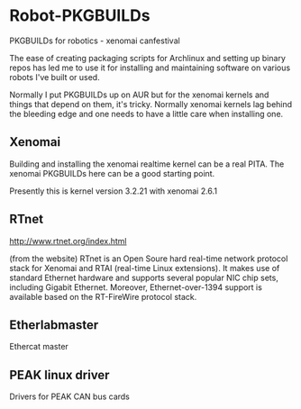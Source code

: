 Robot-PKGBUILDs
===============

PKGBUILDs for robotics - xenomai canfestival

The ease of creating packaging scripts for Archlinux and setting up binary repos has led me to use it for installing and maintaining software on various robots I've built or used.

Normally I put PKGBUILDs up on AUR but for the xenomai kernels and things that depend on them, it's tricky. Normally xenomai kernels lag behind the bleeding edge and one needs to have a little care when installing one.

Xenomai
-------

Building and installing the xenomai realtime kernel can be a real PITA. The xenomai PKGBUILDs here can be a good starting point.

Presently this is kernel version 3.2.21 with xenomai 2.6.1

RTnet
-----

http://www.rtnet.org/index.html

(from the website) RTnet is an Open Soure hard real-time network protocol stack for Xenomai and RTAI (real-time Linux extensions). It makes use of standard Ethernet hardware and supports several popular NIC chip sets, including Gigabit Ethernet. Moreover, Ethernet-over-1394 support is available based on the RT-FireWire protocol stack.

Etherlabmaster
--------------

Ethercat master


PEAK linux driver
-----------------

Drivers for PEAK CAN bus cards

